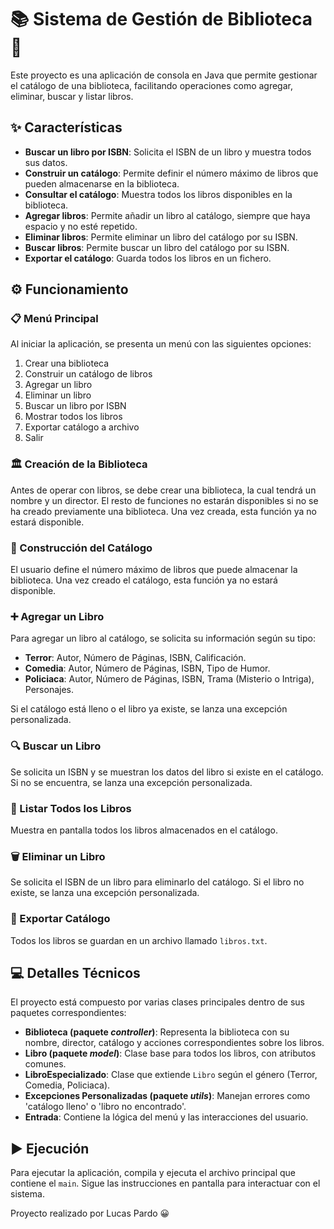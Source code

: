 # 📚 Sistema de Gestión de Biblioteca 📖

Este proyecto es una aplicación de consola en Java que permite gestionar el catálogo de una biblioteca, facilitando operaciones como agregar, eliminar, buscar y listar libros.

## ✨ Características

- **Buscar un libro por ISBN**: Solicita el ISBN de un libro y muestra todos sus datos.
- **Construir un catálogo**: Permite definir el número máximo de libros que pueden almacenarse en la biblioteca.
- **Consultar el catálogo**: Muestra todos los libros disponibles en la biblioteca.
- **Agregar libros**: Permite añadir un libro al catálogo, siempre que haya espacio y no esté repetido.
- **Eliminar libros**: Permite eliminar un libro del catálogo por su ISBN.
- **Buscar libros**: Permite buscar un libro del catálogo por su ISBN.
- **Exportar el catálogo**: Guarda todos los libros en un fichero.

## ⚙️ Funcionamiento

### 📋 Menú Principal

Al iniciar la aplicación, se presenta un menú con las siguientes opciones:

1. Crear una biblioteca
2. Construir un catálogo de libros
3. Agregar un libro
4. Eliminar un libro
5. Buscar un libro por ISBN
6. Mostrar todos los libros
7. Exportar catálogo a archivo
8. Salir

### 🏛️ Creación de la Biblioteca

Antes de operar con libros, se debe crear una biblioteca, la cual tendrá un nombre y un director. El resto de funciones no estarán disponibles si no se ha creado previamente una biblioteca. Una vez creada, esta función ya no estará disponible.

### 📖 Construcción del Catálogo

El usuario define el número máximo de libros que puede almacenar la biblioteca. Una vez creado el catálogo, esta función ya no estará disponible.

### ➕ Agregar un Libro

Para agregar un libro al catálogo, se solicita su información según su tipo:

- **Terror**: Autor, Número de Páginas, ISBN, Calificación.
- **Comedia**: Autor, Número de Páginas, ISBN, Tipo de Humor.
- **Policiaca**: Autor, Número de Páginas, ISBN, Trama (Misterio o Intriga), Personajes.

Si el catálogo está lleno o el libro ya existe, se lanza una excepción personalizada.

### 🔍 Buscar un Libro

Se solicita un ISBN y se muestran los datos del libro si existe en el catálogo. Si no se encuentra, se lanza una excepción personalizada.

### 📜 Listar Todos los Libros

Muestra en pantalla todos los libros almacenados en el catálogo.

### 🗑️ Eliminar un Libro

Se solicita el ISBN de un libro para eliminarlo del catálogo. Si el libro no existe, se lanza una excepción personalizada.

### 💾 Exportar Catálogo

Todos los libros se guardan en un archivo  llamado `libros.txt`.

## 💻 Detalles Técnicos

El proyecto está compuesto por varias clases principales dentro de sus paquetes correspondientes:

- **Biblioteca (paquete _controller_)**: Representa la biblioteca con su nombre, director, catálogo y acciones correspondientes sobre los libros.
- **Libro (paquete _model_)**: Clase base para todos los libros, con atributos comunes.
- **LibroEspecializado**: Clase que extiende `Libro` según el género (Terror, Comedia, Policiaca).
- **Excepciones Personalizadas (paquete _utils_)**: Manejan errores como 'catálogo lleno' o 'libro no encontrado'.
- **Entrada**: Contiene la lógica del menú y las interacciones del usuario.

## ▶️ Ejecución

Para ejecutar la aplicación, compila y ejecuta el archivo principal que contiene el `main`. Sigue las instrucciones en pantalla para interactuar con el sistema.

Proyecto realizado por Lucas Pardo 😀
